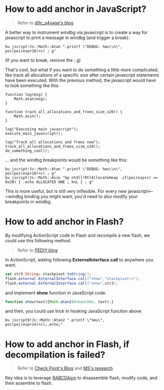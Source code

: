 # How to add anchor in JavaScript?

> Refer to [d0c_s4vage's blog](http://d0cs4vage.blogspot.hk/2013/06/windbg-tricks-javascript-windbg.html)

A better way to instrument windbg via javascript is to create a way for javascript to print a message in windbg (and trigger a break): 
```
bu jscript!Js::Math::Atan ".printf \"DEBUG: %mu\\n\", poi(poi(esp+10)+c) ; g"
```
(If you want to break, remove the ; g)

That's cool, but what if you want to do something a little more complicated, like track all allocations of a specific size after certain javascript statements have been executed. With the previous method, the javascript would have to look something like this:
```
function log(msg) {
    Math.atan(msg);
}

function track_all_allocations_and_frees_size_x20() {
    Math.asin();
}

log("Executing main javascript");
execute_main_javascript();

log("Track all allocations and frees now");
track_all_allocations_and_frees_size_x20();
do_something_cool();
```
... and the windbg breakpoints would be something like this:
```
bu jscript!Js::Math::Atan ".printf \"DEBUG: %mu\\n\", poi(poi(esp+10)+c) ; g"
bu jscript!Js::Math::Asin "bp ntdll!RtlAllocateHeap .if(poi(esp+c) == 0x20) { .echo ALLOCATED ONE ; knL } ; g"
```
This is more useful, but is still very inflexible. For every new javascript<-->windbg binding you might want, you'd need to also modify your breakpoints in windbg.

# How to add anchor in Flash?

By modifying ActionScript code in Flash and recompile a new flash, we could use this following method.
> Refer to [PEDIY blog](https://bbs.pediy.com/thread-193313.htm)

In ActionScript, adding following **ExternalInterface.call** to anywhere you want.
``` ActionScript
var str3:String= stackpivot.toString();
flash.external.ExternalInterface.call("show","stackpivot\n");
flash.external.ExternalInterface.call("show",str3);
```

and implement **show** function in JavaScript code.
``` JavaScript
function show(text){Math.atan2(0xbadc0de, text);}
```

and then, you could use trick in hooking JavaScript function above
```
bu jscript9!Js::Math::Atan2 ".printf \"%mu\", poi(poi(esp+14)+c);.echo;"
```

# How to add anchor in Flash, if decompilation is failed?
> Refer to [Check Point's Blog](https://blog.checkpoint.com/2017/05/05/debug-instrumentation-via-flash-actionscript/) and 
[MS's research](https://www.blackhat.com/docs/us-16/materials/us-16-Oh-The-Art-of-Reverse-Engineering-Flash-Exploits-wp.pdf)

Key idea is to leverage [RABCDAsm](https://github.com/CyberShadow/RABCDAsm) to disassemble flash, modify code, and then assemble to flash.


